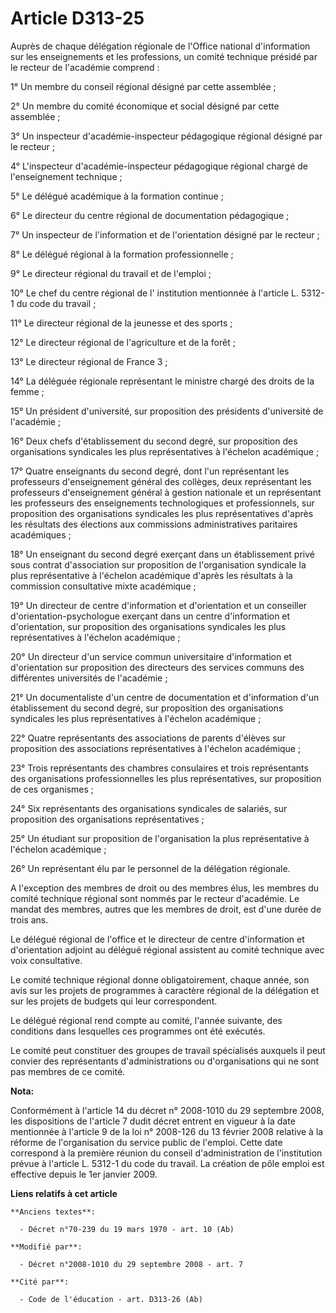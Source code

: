 # Article D313-25

Auprès de chaque délégation régionale de l'Office national d'information sur les enseignements et les professions, un comité
technique présidé par le recteur de l'académie comprend : 

1° Un membre du conseil régional désigné par cette assemblée ; 

2° Un membre du comité économique et social désigné par cette assemblée ; 

3° Un inspecteur d'académie-inspecteur pédagogique régional désigné par le recteur ; 

4° L'inspecteur d'académie-inspecteur pédagogique régional chargé de l'enseignement technique ; 

5° Le délégué académique à la formation continue ; 

6° Le directeur du centre régional de documentation pédagogique ; 

7° Un inspecteur de l'information et de l'orientation désigné par le recteur ; 

8° Le délégué régional à la formation professionnelle ; 

9° Le directeur régional du travail et de l'emploi ; 

10° Le chef du centre régional de l'     institution mentionnée à l'article L. 5312-1 du code du travail  ; 

11° Le directeur régional de la jeunesse et des sports ; 

12° Le directeur régional de l'agriculture et de la forêt ; 

13° Le directeur régional de France 3 ; 

14° La déléguée régionale représentant le ministre chargé des droits de la femme ; 

15° Un président d'université, sur proposition des présidents d'université de l'académie ; 

16° Deux chefs d'établissement du second degré, sur proposition des organisations syndicales les plus représentatives à
l'échelon académique ; 

17° Quatre enseignants du second degré, dont l'un représentant les professeurs d'enseignement général des collèges, deux
représentant les professeurs d'enseignement général à gestion nationale et un représentant les professeurs des enseignements
technologiques et professionnels, sur proposition des organisations syndicales les plus représentatives d'après les résultats
des élections aux commissions administratives paritaires académiques ; 

18° Un enseignant du second degré exerçant dans un établissement privé sous contrat d'association sur proposition de
l'organisation syndicale la plus représentative à l'échelon académique d'après les résultats à la commission consultative
mixte académique ; 

19° Un directeur de centre d'information et d'orientation et un conseiller d'orientation-psychologue exerçant dans un centre
d'information et d'orientation, sur proposition des organisations syndicales les plus représentatives à l'échelon
académique ; 

20° Un directeur d'un service commun universitaire d'information et d'orientation sur proposition des directeurs des services
communs des différentes universités de l'académie ; 

21° Un documentaliste d'un centre de documentation et d'information d'un établissement du second degré, sur proposition des
organisations syndicales les plus représentatives à l'échelon académique ; 

22° Quatre représentants des associations de parents d'élèves sur proposition des associations représentatives à l'échelon
académique ; 

23° Trois représentants des chambres consulaires et trois représentants des organisations professionnelles les plus
représentatives, sur proposition de ces organismes ; 

24° Six représentants des organisations syndicales de salariés, sur proposition des organisations représentatives ; 

25° Un étudiant sur proposition de l'organisation la plus représentative à l'échelon académique ; 

26° Un représentant élu par le personnel de la délégation régionale.

A l'exception des membres de droit ou des membres élus, les membres du comité technique régional sont nommés par le recteur
d'académie. Le mandat des membres, autres que les membres de droit, est d'une durée de trois ans. 

Le délégué régional de l'office et le directeur de centre d'information et d'orientation adjoint au délégué régional
assistent au comité technique avec voix consultative. 

Le comité technique régional donne obligatoirement, chaque année, son avis sur les projets de programmes à caractère régional
de la délégation et sur les projets de budgets qui leur correspondent. 

Le délégué régional rend compte au comité, l'année suivante, des conditions dans lesquelles ces programmes ont été exécutés. 

Le comité peut constituer des groupes de travail spécialisés auxquels il peut convier des représentants d'administrations ou
d'organisations qui ne sont pas membres de ce comité.

**Nota:**

Conformément à l'article 14 du décret n° 2008-1010 du 29 septembre 2008, les dispositions de l'article 7 dudit décret entrent
en vigueur à la date mentionnée à l'article 9 de la loi n° 2008-126 du 13 février 2008 relative à la réforme de
l'organisation du service public de l'emploi. Cette date correspond à la première réunion du conseil d'administration de
l'institution prévue à l'article L. 5312-1 du code du travail. La création de pôle emploi est effective depuis le 1er janvier
2009.

**Liens relatifs à cet article**

	**Anciens textes**:

	  - Décret n°70-239 du 19 mars 1970 - art. 10 (Ab)

	**Modifié par**:

	  - Décret n°2008-1010 du 29 septembre 2008 - art. 7

	**Cité par**:

	  - Code de l'éducation - art. D313-26 (Ab)
